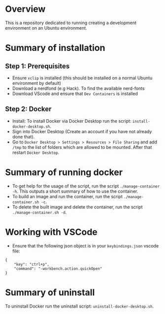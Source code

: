# Overview
This is a repository dedicated to running creating a development environment on an Ubuntu environment.

# Summary of installation
## Step 1: Prerequisites
- Ensure `xclip` is installed (this should be installed on a normal Ubuntu environment by default)
- Download a nerdfond (e.g Hack). To find the available nerd-fonts
- Download VScode and ensure that `Dev Containers` is installed
## Step 2: Docker
- Install: To install Docker via Docker Desktop run the script: `install-docker-desktop.sh`.
- Sign into Docker Desktop (Create an account if you have not already done that).
- Go to `Docker Desktop > Settings > Resources > File Sharing` and add `/tmp` to the list of folders which are allowed to be mounted. After that restart `Docker Desktop`.

# Summary of running docker
- To get help for the usage of the script, run the script `./manage-container -h`. This outputs a short summary of how to use the container.
- To build an image and run the container, run the script `./manage-container.sh -c`.
- To delete the built image and delete the container, run the script `./manage-container.sh -d`.

# Working with VSCode
- Ensure that the following json object is in your `keybindings.json` vscode file:
```
{
    "key": "ctrl+p",
    "command": "-workbench.action.quickOpen"
}
```

# Summary of uninstall
To uninstall Docker run the uninstall script: `uninstall-docker-desktop.sh`.